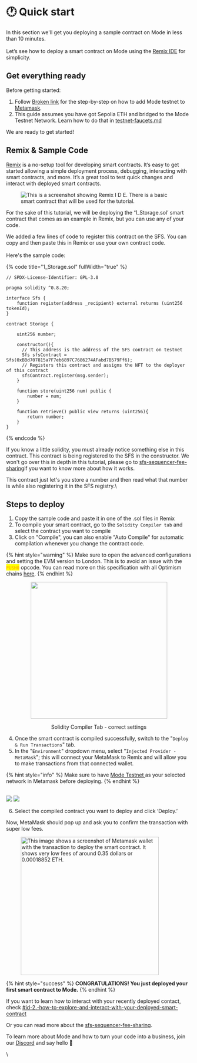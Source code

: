 # 🕐 Quick start

In this section we'll get you deploying a sample contract on Mode in less than 10 minutes.\
\
Let’s see how to deploy a smart contract on Mode using the [Remix IDE](https://remix.ethereum.org) for simplicity.

## Get everything ready

Before getting started:

1. Follow [Broken link](broken-reference "mention") for the step-by-step on how to add Mode testnet to [Metamask](https://metamask.io/download/).
2. This guide assumes you have got Sepolia ETH and bridged to the Mode Testnet Network. Learn how to do that in [testnet-faucets.md](../tools/testnet-faucets.md "mention")

We are ready to get started!

## Remix & Sample Code

[Remix](https://remix.ethereum.org) is a no-setup tool for developing smart contracts. It’s easy to get started allowing a simple deployment process, debugging, interacting with smart contracts, and more. It’s a great tool to test quick changes and interact with deployed smart contracts.

<figure><img src="https://lh4.googleusercontent.com/AdHTInVXjMKYbUPeok0GuLdiZDDTsdxodDjApKYvJ-kEfqQ2dbgEwp1dHhveeYi0m1VkiW6wnBJV_1Tnn4S4JR6KIvuQGZ5eKukwsWAHxF6PsffOneea6mgZzh_OFZThQok1DkpJmtWLkzN1oCmJEYg" alt="This is a screenshot showing Remix I D E. There is a basic smart contract that will be used for the tutorial."><figcaption></figcaption></figure>

For the sake of this tutorial, we will be deploying the ‘1\_Storage.sol’ smart contract that comes as an example in Remix, but you can use any of your code.

We added a few lines of code to register this contract on the SFS. You can copy and then paste this in Remix or use your own contract code.\
\
Here's the sample code:

{% code title="1_Storage.sol" fullWidth="true" %}
```solidity
// SPDX-License-Identifier: GPL-3.0

pragma solidity ^0.8.20;

interface Sfs {
    function register(address _recipient) external returns (uint256 tokenId);
}

contract Storage {

    uint256 number;

    constructor(){
      // This address is the address of the SFS contract on testnet
      Sfs sfsContract = Sfs(0xBBd707815a7F7eb6897C7686274AFabd7B579Ff6); 
      // Registers this contract and assigns the NFT to the deployer of this contract
      sfsContract.register(msg.sender); 
    }
    
    function store(uint256 num) public {
        number = num;
    }

    function retrieve() public view returns (uint256){
        return number;
    }
}
```
{% endcode %}

If you know a little solidity, you must already notice something else in this contract. This contract is being registered to the SFS in the constructor. We won't go over this in depth in this tutorial, please go to [sfs-sequencer-fee-sharing](../tutorials/sfs-sequencer-fee-sharing/ "mention")if you want to know more about how it works.



This contract just let's you store a number and then read what that number is while also registering it in the SFS registry.\


## Steps to deploy

1. Copy the sample code and paste it in one of the .sol files in Remix
2. To compile your smart contract, go to the `Solidity Compiler tab` and select the contract you want to compile
3. Click on "Compile", you can also enable "Auto Compile" for automatic compilation whenever you change the contract code.&#x20;

{% hint style="warning" %}
Make sure to open the advanced configurations and setting the EVM version to London. This is to avoid an issue with the <mark style="color:orange;">`PUSH0`</mark> opcode. You can read more on this specification with all Optimism chains [here](https://community.optimism.io/docs/developers/build/differences/#opcode-differences).
{% endhint %}

<div align="center">

<figure><img src="../.gitbook/assets/image (16).png" alt="" width="371"><figcaption><p>Solidity Compiler Tab - correct settings</p></figcaption></figure>

</div>

4. Once the smart contract is compiled successfully, switch to the "`Deploy & Run Transactions`" tab.
5. In the "`Environment`" dropdown menu, select "`Injected Provider - MetaMask`"; this will connect your MetaMask to Remix and will allow you to make transactions from that connected wallet.&#x20;

{% hint style="info" %}
Make sure to have [Mode Testnet ](broken-reference)as your selected network in Metamask before deploying.
{% endhint %}

&#x20;\
![](https://lh4.googleusercontent.com/jmsucoJ4vr4ByW3\_0Nt4gwlckzu78pvh7ugVp2nEep9z9LtpY-BuC5WmhX4k\_uKk2vA\_iIvDZg-VEn8YDzKdoSzmE327wjbLiCIpCGe9xc\_GAxBOC5-LYet-qBNPQ54W5waFpeMZak61a-rmk\_ITxog)                   ![](https://lh6.googleusercontent.com/nIYOD8FEnw-1qCtgMI\_uKK4qRwEjciveycdc3q6iLtuW7su7sOQMZHhG1dw8Rwk2ulO4JFlQU8YxQlJIB8c6uMZJ5t19PCikrkIKVsRZW68PVRz8RVs1NtQOxrQ6x7CwZXtwjlv6W4Fe9x45\_44LWSQ)

6. Select the compiled contract you want to deploy and click ‘Deploy.’&#x20;

Now, MetaMask should pop up and ask you to confirm the transaction with super low fees.&#x20;

<figure><img src="https://lh4.googleusercontent.com/u2Y8C7HIZLdoXt_3UW_bEGSj8fI0oRCoWsvLDfJaHjzviK7ucJKzrCgh8Qiw4OD7Zj8EK3-KGCK7H2fXn5Am5iUbDKHoD44ZDZkHUqC2R8UQmbkvStnjWNMMM9EwDcp_Sgl9Ml-ONlK8wCE0T21wEqo" alt="This image shows a screenshot of Metamask wallet with the transaction to deploy the smart contract. It shows very low fees of around 0.35 dollars or 0.00018852 ETH." width="375"><figcaption></figcaption></figure>



{% hint style="success" %}
**CONGRATULATIONS! You just deployed your first smart contract to Mode.**
{% endhint %}

If you want to learn how to interact with your recently deployed contact, check [#id-2.-how-to-explore-and-interact-with-your-deployed-smart-contract](../tutorials/deploying-a-smart-contract/using-remix.md#id-2.-how-to-explore-and-interact-with-your-deployed-smart-contract "mention")

Or you can read more about the [sfs-sequencer-fee-sharing](../tutorials/sfs-sequencer-fee-sharing/ "mention").

To learn more about Mode and how to turn your code into a business, join our [Discord](https://discord.gg/modenetworkofficial) and say hello 👋

\
